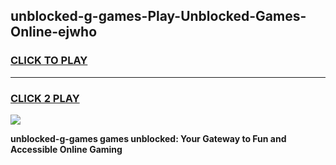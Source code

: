 
## unblocked-g-games-Play-Unblocked-Games-Online-ejwho
<h3>
<a href="https://premium76.site?title=unblocked-g-games&ref=25A">CLICK TO PLAY</a></h3>
<hr>

<h3>
<a href="https://premium76.site?title=unblocked-g-games&ref=25A">CLICK 2 PLAY</a>
  
</h3>

<a href="https://premium76.site?title=unblocked-g-games&ref=25A"><img src="https://clearcache.store/games.png"></a>


**unblocked-g-games games unblocked: Your Gateway to Fun and Accessible Online Gaming**
